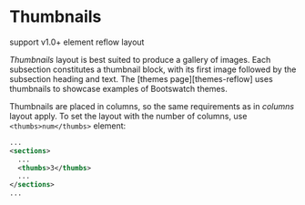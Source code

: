 # Thumbnails

support <span class="badge badge-dark">v1.0+</span> element <span class="badge badge-secondary">reflow</span> <span class="badge badge-info">layout</span>

_Thumbnails_ layout is best suited to produce a gallery of images. Each subsection constitutes a
thumbnail block, with its first image followed by the subsection heading and text. The [themes
page][themes-reflow] uses thumbnails to showcase examples of Bootswatch themes.

Thumbnails are placed in columns, so the same requirements as in _columns_ layout apply. To set
the layout with the number of columns, use `<thumbs>num</thumbs>` element:

```xml
...
<sections>
  ...
  <thumbs>3</thumbs>
  ...
</sections>
...
```
